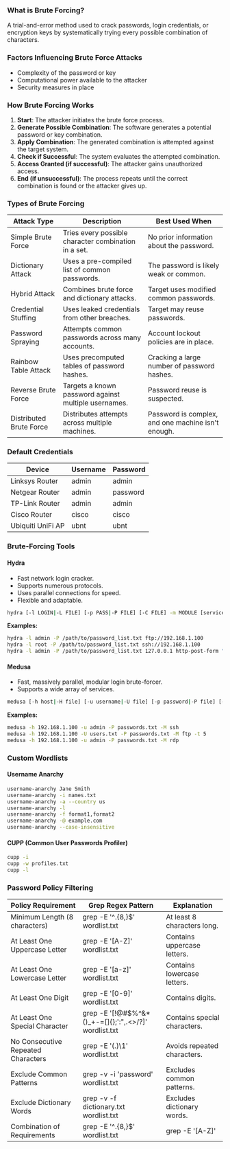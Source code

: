 
### What is Brute Forcing?

A trial-and-error method used to crack passwords, login credentials, or encryption keys by systematically trying every possible combination of characters.

### Factors Influencing Brute Force Attacks

- Complexity of the password or key
- Computational power available to the attacker
- Security measures in place

### How Brute Forcing Works

1. **Start**: The attacker initiates the brute force process.
2. **Generate Possible Combination**: The software generates a potential password or key combination.
3. **Apply Combination**: The generated combination is attempted against the target system.
4. **Check if Successful**: The system evaluates the attempted combination.
5. **Access Granted (if successful)**: The attacker gains unauthorized access.
6. **End (if unsuccessful)**: The process repeats until the correct combination is found or the attacker gives up.

### Types of Brute Forcing

|Attack Type|Description|Best Used When|
|---|---|---|
|Simple Brute Force|Tries every possible character combination in a set.|No prior information about the password.|
|Dictionary Attack|Uses a pre-compiled list of common passwords.|The password is likely weak or common.|
|Hybrid Attack|Combines brute force and dictionary attacks.|Target uses modified common passwords.|
|Credential Stuffing|Uses leaked credentials from other breaches.|Target may reuse passwords.|
|Password Spraying|Attempts common passwords across many accounts.|Account lockout policies are in place.|
|Rainbow Table Attack|Uses precomputed tables of password hashes.|Cracking a large number of password hashes.|
|Reverse Brute Force|Targets a known password against multiple usernames.|Password reuse is suspected.|
|Distributed Brute Force|Distributes attempts across multiple machines.|Password is complex, and one machine isn't enough.|

### Default Credentials

|Device|Username|Password|
|---|---|---|
|Linksys Router|admin|admin|
|Netgear Router|admin|password|
|TP-Link Router|admin|admin|
|Cisco Router|cisco|cisco|
|Ubiquiti UniFi AP|ubnt|ubnt|

### Brute-Forcing Tools

#### Hydra

- Fast network login cracker.
- Supports numerous protocols.
- Uses parallel connections for speed.
- Flexible and adaptable.

```bash
hydra [-l LOGIN|-L FILE] [-p PASS|-P FILE] [-C FILE] -m MODULE [service://server[:PORT][/OPT]]
```

**Examples:**

```bash
hydra -l admin -P /path/to/password_list.txt ftp://192.168.1.100
hydra -l root -P /path/to/password_list.txt ssh://192.168.1.100
hydra -l admin -P /path/to/password_list.txt 127.0.0.1 http-post-form "/login.php:user=^USER^&pass=^PASS^:F=incorrect"
```

#### Medusa

- Fast, massively parallel, modular login brute-forcer.
- Supports a wide array of services.

```bash
medusa [-h host|-H file] [-u username|-U file] [-p password|-P file] [-C file] -M module [OPT]
```

**Examples:**

```bash
medusa -h 192.168.1.100 -u admin -P passwords.txt -M ssh
medusa -h 192.168.1.100 -U users.txt -P passwords.txt -M ftp -t 5
medusa -h 192.168.1.100 -u admin -P passwords.txt -M rdp
```

### Custom Wordlists

#### Username Anarchy

```bash
username-anarchy Jane Smith
username-anarchy -i names.txt
username-anarchy -a --country us
username-anarchy -l
username-anarchy -f format1,format2
username-anarchy -@ example.com
username-anarchy --case-insensitive
```

#### CUPP (Common User Passwords Profiler)

```bash
cupp -i
cupp -w profiles.txt
cupp -l
```

### Password Policy Filtering

|Policy Requirement|Grep Regex Pattern|Explanation|
|---|---|---|
|Minimum Length (8 characters)|grep -E '^.{8,}$' wordlist.txt|At least 8 characters long.|
|At Least One Uppercase Letter|grep -E '[A-Z]' wordlist.txt|Contains uppercase letters.|
|At Least One Lowercase Letter|grep -E '[a-z]' wordlist.txt|Contains lowercase letters.|
|At Least One Digit|grep -E '[0-9]' wordlist.txt|Contains digits.|
|At Least One Special Character|grep -E '[!@#$%^&*()_+-=[]{};':",.<>/?]' wordlist.txt|Contains special characters.|
|No Consecutive Repeated Characters|grep -E '(.)\1' wordlist.txt|Avoids repeated characters.|
|Exclude Common Patterns|grep -v -i 'password' wordlist.txt|Excludes common patterns.|
|Exclude Dictionary Words|grep -v -f dictionary.txt wordlist.txt|Excludes dictionary words.|
|Combination of Requirements|grep -E '^.{8,}$' wordlist.txt|grep -E '[A-Z]'|
